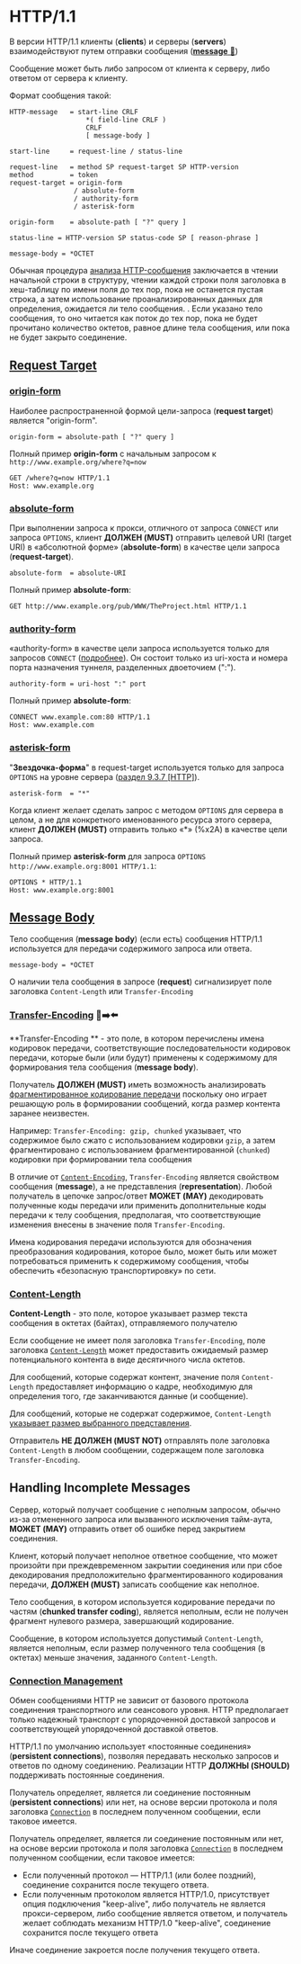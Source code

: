 # HTTP/1.1

В версии HTTP/1.1 клиенты (**clients**) и серверы (**servers**) взаимодействуют путем отправки сообщения ([**message** 📂](../topics/messages.md))

Сообщение может быть либо запросом от клиента к серверу, либо ответом от сервера к клиенту.

Формат сообщения такой:

```
HTTP-message   = start-line CRLF
                   *( field-line CRLF )
                   CRLF
                   [ message-body ]

start-line     = request-line / status-line

request-line   = method SP request-target SP HTTP-version
method         = token
request-target = origin-form
                / absolute-form
                / authority-form
                / asterisk-form

origin-form    = absolute-path [ "?" query ]

status-line = HTTP-version SP status-code SP [ reason-phrase ]

message-body = *OCTET

```

Обычная процедура [анализа HTTP-сообщения](https://www.rfc-editor.org/rfc/rfc9112.html#section-2.2) заключается в чтении начальной строки в структуру, чтении каждой строки поля заголовка в хеш-таблицу по имени поля до тех пор, пока не останется пустая строка, а затем использование проанализированных данных для определения, ожидается ли тело сообщения. . Если указано тело сообщения, то оно читается как поток до тех пор, пока не будет прочитано количество октетов, равное длине тела сообщения, или пока не будет закрыто соединение.

## [Request Target](https://www.rfc-editor.org/rfc/rfc9112.html#section-3.2)

### [origin-form](https://www.rfc-editor.org/rfc/rfc9112.html#name-origin-form)

Наиболее распространенной формой цели-запроса (**request target**) является "origin-form".

`origin-form = absolute-path [ "?" query ]`

Полный пример **origin-form** с начальным запросом к `http://www.example.org/where?q=now`

```
GET /where?q=now HTTP/1.1
Host: www.example.org
```

### [absolute-form](https://www.rfc-editor.org/rfc/rfc9112.html#name-absolute-form)

При выполнении запроса к прокси, отличного от запроса `CONNECT` или запроса `OPTIONS`, клиент **ДОЛЖЕН (MUST)** отправить целевой URI (target URI) в «абсолютной форме» (**absolute-form**) в качестве цели запроса (**request-target**).

`absolute-form  = absolute-URI`

Полный пример **absolute-form**:
```
GET http://www.example.org/pub/WWW/TheProject.html HTTP/1.1
```


### [authority-form](https://www.rfc-editor.org/rfc/rfc9112.html#name-authority-form)

«authority-form» в качестве цели запроса используется только для запросов `CONNECT` ([подробнее](https://www.rfc-editor.org/rfc/rfc9110#section-9.3.6)). Он состоит только из uri-хоста и номера порта назначения туннеля, разделенных двоеточием (":").

`authority-form = uri-host ":" port`

Полный пример **absolute-form**:
```
CONNECT www.example.com:80 HTTP/1.1
Host: www.example.com

```

### [asterisk-form](https://www.rfc-editor.org/rfc/rfc9112.html#name-asterisk-form)

"**Звездочка-форма**" в request-target используется только для запроса `OPTIONS` на уровне сервера ([раздел 9.3.7 [HTTP]](https://www.rfc-editor.org/rfc/rfc9110#section-9.3.7)).

`asterisk-form  = "*"`

Когда клиент желает сделать запрос с методом `OPTIONS` для сервера в целом, а не для конкретного именованного ресурса этого сервера, клиент **ДОЛЖЕН (MUST)** отправить только «*» (%x2A) в качестве цели запроса.

Полный пример **asterisk-form** для запроса `OPTIONS http://www.example.org:8001 HTTP/1.1`:

```
OPTIONS * HTTP/1.1
Host: www.example.org:8001
```

## [Message Body](https://www.rfc-editor.org/rfc/rfc9112.html#name-message-body)

Тело сообщения (**message body**) (если есть) сообщения HTTP/1.1 используется для передачи содержимого запроса или ответа.

`message-body = *OCTET`

О наличии тела сообщения в запросе (**request**) сигнализирует поле заголовка `Content-Length` или `Transfer-Encoding`

### [Transfer-Encoding](https://www.rfc-editor.org/rfc/rfc9112.html#section-6.1) 🎩➡️⬅️

**Transfer-Encoding ** - это поле, в котором перечислены имена кодировок передачи, соответствующие последовательности кодировок передачи, которые были (или будут) применены к содержимому для формирования тела сообщения (**message body**).

Получатель **ДОЛЖЕН (MUST)** иметь возможность анализировать [фрагментированное кодирование передачи](https://www.rfc-editor.org/rfc/rfc9112.html#chunked.encoding) поскольку оно играет решающую роль в формировании сообщений, когда размер контента заранее неизвестен.

Например: `Transfer-Encoding: gzip, chunked` указывает, что содержимое было сжато с использованием кодировки `gzip`, а затем фрагментировано с использованием фрагментированной (`chunked`) кодировки при формировании тела сообщения

В отличие от [`Content-Encoding`](https://www.rfc-editor.org/rfc/rfc9110#section-8.4.1), `Transfer-Encoding` является свойством сообщения (**message**), а не представления (**representation**). Любой получатель в цепочке запрос/ответ **МОЖЕТ (MAY)** декодировать полученные коды передачи или применить дополнительные коды передачи к телу сообщения, предполагая, что соответствующие изменения внесены в значение поля `Transfer-Encoding`.

Имена кодирования передачи используются для обозначения преобразования кодирования, которое было, может быть или может потребоваться применить к содержимому сообщения, чтобы обеспечить «безопасную транспортировку» по сети.

### [Content-Length](https://www.rfc-editor.org/rfc/rfc9112.html#name-content-length)

**Content-Length** - это поле, которое указывает размер текста сообщения в октетах (байтах), отправляемого получателю

Если сообщение не имеет поля заголовка `Transfer-Encoding`, поле заголовка [`Content-Length`](https://www.rfc-editor.org/rfc/rfc9110#section-8.6) может предоставить ожидаемый размер потенциального контента в виде десятичного числа октетов.

Для сообщений, которые содержат контент, значение поля `Content-Length` предоставляет информацию о кадре, необходимую для определения того, где заканчиваются данные (и сообщение).

Для сообщений, которые не содержат содержимое, `Content-Length` [указывает размер выбранного представления](https://www.rfc-editor.org/rfc/rfc9110#section-8.6).

Отправитель **НЕ ДОЛЖЕН (MUST NOT)** отправлять поле заголовка `Content-Length` в любом сообщении, содержащем поле заголовка `Transfer-Encoding`.

## Handling Incomplete Messages

Сервер, который получает сообщение с неполным запросом, обычно из-за отмененного запроса или вызванного исключения тайм-аута, **МОЖЕТ (MAY)** отправить ответ об ошибке перед закрытием соединения.

Клиент, который получает неполное ответное сообщение, что может произойти при преждевременном закрытии соединения или при сбое декодирования предположительно фрагментированного кодирования передачи, **ДОЛЖЕН (MUST)** записать сообщение как неполное.

Тело сообщения, в котором используется кодирование передачи по частям (**chunked transfer coding**), является неполным, если не получен фрагмент нулевого размера, завершающий кодирование.

Сообщение, в котором используется допустимый `Content-Length`, является неполным, если размер полученного тела сообщения (в октетах) меньше значения, заданного `Content-Length`.

### [Connection Management](https://www.rfc-editor.org/rfc/rfc9112.html#name-connection-management)

Обмен сообщениями HTTP не зависит от базового протокола соединения транспортного или сеансового уровня. HTTP предполагает только надежный транспорт с упорядоченной доставкой запросов и соответствующей упорядоченной доставкой ответов.

HTTP/1.1 по умолчанию использует «постоянные соединения» (**persistent connections**), позволяя передавать несколько запросов и ответов по одному соединению. Реализации HTTP **ДОЛЖНЫ (SHOULD)** поддерживать постоянные соединения.

Получатель определяет, является ли соединение постоянным (**persistent connections**) или нет, на основе версии протокола и поля заголовка [`Connection`](https://www.rfc-editor.org/rfc/rfc9110#section-7.6.1) в последнем полученном сообщении, если таковое имеется.


Получатель определяет, является ли соединение постоянным или нет, на основе версии протокола и поля заголовка [`Connection`](https://www.rfc-editor.org/rfc/rfc9110#section-7.6.1) в последнем полученном сообщении, если таковое имеется:

- Если полученный протокол — HTTP/1.1 (или более поздний), соединение сохранится после текущего ответа.
- Если полученным протоколом является HTTP/1.0, присутствует опция подключения "keep-alive", либо получатель не является прокси-сервером, либо сообщение является ответом, и получатель желает соблюдать механизм HTTP/1.0 "keep-alive", соединение сохранится после текущего ответа


Иначе соединение закроется после получения текущего ответа.
